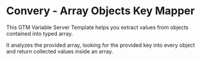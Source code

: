 # Convery - Array Objects Key Mapper

This GTM Variable Server Template helps you extract values from objects contained into typed array.

It analyzes the provided array, looking for the provided key into every object and return collected values inside an array.